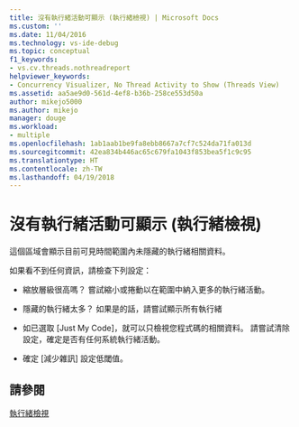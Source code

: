```yaml
---
title: 沒有執行緒活動可顯示 (執行緒檢視) | Microsoft Docs
ms.custom: ''
ms.date: 11/04/2016
ms.technology: vs-ide-debug
ms.topic: conceptual
f1_keywords:
- vs.cv.threads.nothreadreport
helpviewer_keywords:
- Concurrency Visualizer, No Thread Activity to Show (Threads View)
ms.assetid: aa5ae9d0-561d-4ef8-b36b-258ce553d50a
author: mikejo5000
ms.author: mikejo
manager: douge
ms.workload:
- multiple
ms.openlocfilehash: 1ab1aab1be9fa8ebb8667a7cf7c524da71fa013d
ms.sourcegitcommit: 42ea834b446ac65c679fa1043f853bea5f1c9c95
ms.translationtype: HT
ms.contentlocale: zh-TW
ms.lasthandoff: 04/19/2018
---
```

# <a name="no-thread-activity-to-show-threads-view"></a>沒有執行緒活動可顯示 (執行緒檢視)
這個區域會顯示目前可見時間範圍內未隱藏的執行緒相關資料。  
  
 如果看不到任何資訊，請檢查下列設定：  
  
-   縮放層級很高嗎？ 嘗試縮小或捲動以在範圍中納入更多的執行緒活動。  
  
-   隱藏的執行緒太多？ 如果是的話，請嘗試顯示所有執行緒  
  
-   如已選取 [Just My Code]，就可以只檢視您程式碼的相關資料。 請嘗試清除設定，確定是否有任何系統執行緒活動。  
  
-   確定 [減少雜訊] 設定低閾值。  
  
## <a name="see-also"></a>請參閱  
 [執行緒檢視](../profiling/threads-view-parallel-performance.md)